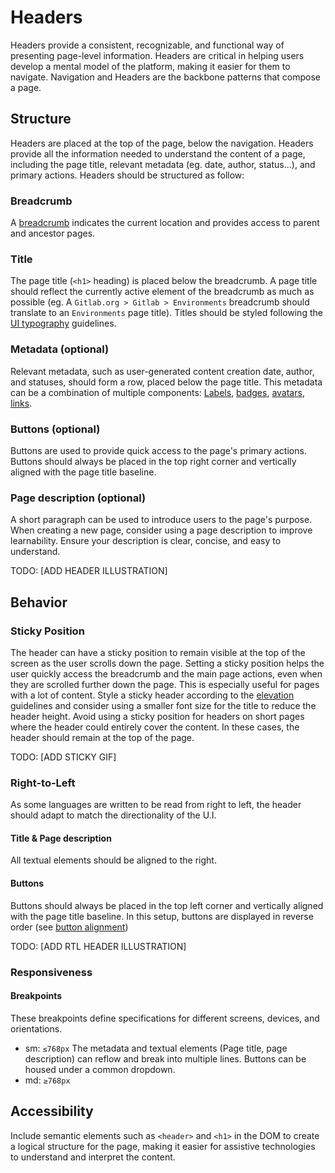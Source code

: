 # Headers

Headers provide a consistent, recognizable, and functional way of presenting page-level information. Headers are critical in helping users develop a mental model of the platform, making it easier for them to navigate. Navigation and Headers are the backbone patterns that compose a page.

## Structure

Headers are placed at the top of the page, below the navigation. Headers provide all the information needed to understand the content of a page, including the page title, relevant metadata (eg. date, author, status...), and primary actions. Headers should be structured as follow:

### Breadcrumb

A [breadcrumb](/components/breadcrumb) indicates the current location and provides access to parent and ancestor pages.

### Title
 
The page title (`<h1>` heading) is placed below the breadcrumb. A page title should reflect the currently active element of the breadcrumb as much as possible (eg. A `Gitlab.org > Gitlab > Environments` breadcrumb should translate to an `Environments` page title). Titles should be styled following the [UI typography](/product-foundations/layout#ui-typography) guidelines. 

### Metadata (optional) 

Relevant metadata, such as user-generated content creation date, author, and statuses, should form a row, placed below the page title. This metadata can be a combination of multiple components: [Labels](/components/label), [badges](/components/badge), [avatars](/components/avatar), [links](/components/link). 

### Buttons (optional) 

Buttons are used to provide quick access to the page's primary actions. Buttons should always be placed in the top right corner and vertically aligned with the page title baseline.

### Page description (optional)

A short paragraph can be used to introduce users to the page's purpose. When creating a new page, consider using a page description to improve learnability. Ensure your description is clear, concise, and easy to understand.

TODO: [ADD HEADER ILLUSTRATION]

## Behavior

### Sticky Position 

The header can have a sticky position to remain visible at the top of the screen as the user scrolls down the page. Setting a sticky position helps the user quickly access the breadcrumb and the main page actions, even when they are scrolled further down the page. This is especially useful for pages with a lot of content. Style a sticky header according to the [elevation](/product-foundations/elevation) guidelines and consider using a smaller font size for the title to reduce the header height. Avoid using a sticky position for headers on short pages where the header could entirely cover the content. In these cases, the header should remain at the top of the page.

TODO: [ADD STICKY GIF]

### Right-to-Left

As some languages are written to be read from right to left, the header should adapt to match the directionality of the U.I. 

#### Title & Page description

All textual elements should be aligned to the right. 

#### Buttons 

Buttons should always be placed in the top left corner and vertically aligned with the page title baseline. In this setup, buttons are displayed in reverse order (see [button alignment](/components/button#alignment))

TODO: [ADD RTL HEADER ILLUSTRATION]

### Responsiveness

#### Breakpoints 

These breakpoints define specifications for different screens, devices, and orientations.

- sm: `≤768px` The metadata and textual elements (Page title, page description) can reflow and break into multiple lines. Buttons can be housed under a common dropdown.
- md: `≥768px` 

## Accessibility

Include semantic elements such as `<header>` and `<h1>` in the DOM to create a logical structure for the page, making it easier for assistive technologies to understand and interpret the content.

